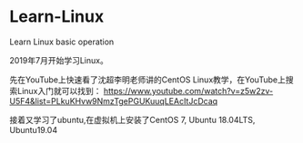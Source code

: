 # Learn-Linux
Learn Linux basic operation

2019年7月开始学习Linux。

先在YouTube上快速看了沈超李明老师讲的CentOS Linux教学，在YouTube上搜索Linux入门就可以找到：
https://www.youtube.com/watch?v=z5w2zv-U5F4&list=PLkuKHvw9NmzTgePGUKuuqLEAcItJcDcaq

接着又学习了ubuntu,在虚拟机上安装了CentOS 7, Ubuntu 18.04LTS, Ubuntu19.04
